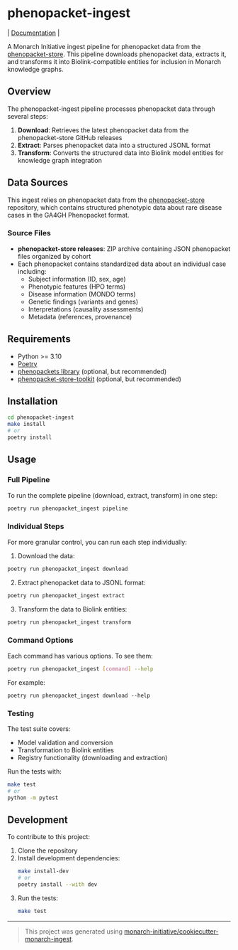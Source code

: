 # phenopacket-ingest

| [Documentation](https://monarch-initiative.github.io/phenopacket-ingest) |

A Monarch Initiative ingest pipeline for phenopacket data from the [phenopacket-store](https://github.com/monarch-initiative/phenopacket-store). This pipeline downloads phenopacket data, extracts it, and transforms it into Biolink-compatible entities for inclusion in Monarch knowledge graphs.

## Overview

The phenopacket-ingest pipeline processes phenopacket data through several steps:

1. **Download**: Retrieves the latest phenopacket data from the phenopacket-store GitHub releases
2. **Extract**: Parses phenopacket data into a structured JSONL format
3. **Transform**: Converts the structured data into Biolink model entities for knowledge graph integration

## Data Sources

This ingest relies on phenopacket data from the [phenopacket-store](https://github.com/monarch-initiative/phenopacket-store) repository, which contains structured phenotypic data about rare disease cases in the GA4GH Phenopacket format.

### Source Files
- **phenopacket-store releases**: ZIP archive containing JSON phenopacket files organized by cohort
- Each phenopacket contains standardized data about an individual case including:
  - Subject information (ID, sex, age)
  - Phenotypic features (HPO terms)
  - Disease information (MONDO terms)
  - Genetic findings (variants and genes)
  - Interpretations (causality assessments)
  - Metadata (references, provenance)


## Requirements

- Python >= 3.10
- [Poetry](https://python-poetry.org/docs/#installation)
- [phenopackets library](https://github.com/phenopackets/phenopacket-schema) (optional, but recommended)
- [phenopacket-store-toolkit](https://github.com/monarch-initiative/phenopacket-store-toolkit) (optional, but recommended)

## Installation

```bash
cd phenopacket-ingest
make install
# or
poetry install
```

## Usage

### Full Pipeline

To run the complete pipeline (download, extract, transform) in one step:

```bash
poetry run phenopacket_ingest pipeline
```

### Individual Steps

For more granular control, you can run each step individually:

1. Download the data:
```bash
poetry run phenopacket_ingest download
```

2. Extract phenopacket data to JSONL format:
```bash
poetry run phenopacket_ingest extract
```

3. Transform the data to Biolink entities:
```bash
poetry run phenopacket_ingest transform
```

### Command Options

Each command has various options. To see them:

```bash
poetry run phenopacket_ingest [command] --help
```

For example:
```
poetry run phenopacket_ingest download --help
```

### Testing

The test suite covers:
- Model validation and conversion
- Transformation to Biolink entities
- Registry functionality (downloading and extraction)

Run the tests with:
```bash
make test
# or
python -m pytest
```

## Development

To contribute to this project:

1. Clone the repository
2. Install development dependencies:
   ```bash
   make install-dev
   # or
   poetry install --with dev
   ```
3. Run the tests:
   ```bash
   make test
   ```

---

> This project was generated using [monarch-initiative/cookiecutter-monarch-ingest](https://github.com/monarch-initiative/cookiecutter-monarch-ingest).